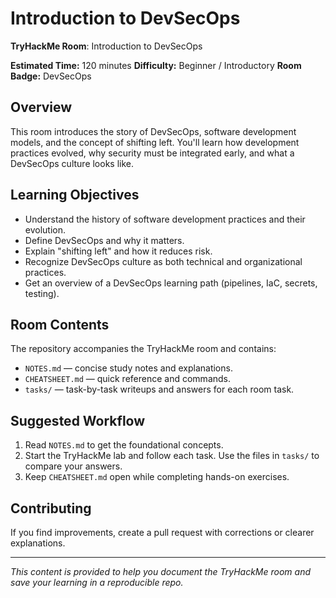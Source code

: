 # Introduction to DevSecOps


**TryHackMe Room**: Introduction to DevSecOps


**Estimated Time:** 120 minutes
**Difficulty:** Beginner / Introductory
**Room Badge:** DevSecOps


## Overview


This room introduces the story of DevSecOps, software development models, and the concept of shifting left. You'll learn how development practices evolved, why security must be integrated early, and what a DevSecOps culture looks like.


## Learning Objectives


- Understand the history of software development practices and their evolution.
- Define DevSecOps and why it matters.
- Explain "shifting left" and how it reduces risk.
- Recognize DevSecOps culture as both technical and organizational practices.
- Get an overview of a DevSecOps learning path (pipelines, IaC, secrets, testing).


## Room Contents


The repository accompanies the TryHackMe room and contains:


- `NOTES.md` — concise study notes and explanations.
- `CHEATSHEET.md` — quick reference and commands.
- `tasks/` — task-by-task writeups and answers for each room task.


## Suggested Workflow


1. Read `NOTES.md` to get the foundational concepts.
2. Start the TryHackMe lab and follow each task. Use the files in `tasks/` to compare your answers.
3. Keep `CHEATSHEET.md` open while completing hands-on exercises.


## Contributing


If you find improvements, create a pull request with corrections or clearer explanations.


---


*This content is provided to help you document the TryHackMe room and save your learning in a reproducible repo.*
